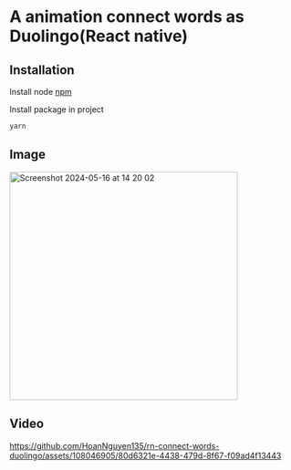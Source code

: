 # A animation connect words as Duolingo(React native)

## Installation

Install node [npm](https://nodejs.org/en/download)

Install package in project

```bash
yarn
```

## Image
<img width="400" alt="Screenshot 2024-05-16 at 14 20 02" src="https://github.com/HoanNguyen135/rn-connect-words-duolingo/assets/108046905/026fbe82-5d8c-4169-a515-d82e060fab68">

## Video

https://github.com/HoanNguyen135/rn-connect-words-duolingo/assets/108046905/80d6321e-4438-479d-8f67-f09ad4f13443


